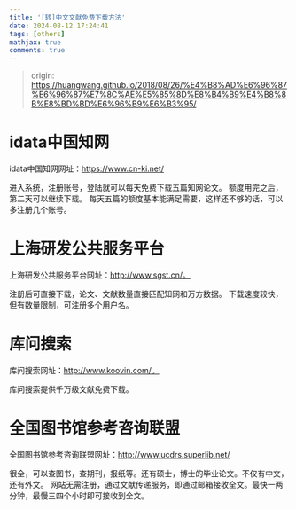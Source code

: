 ```yaml
---
title: '[转]中文文献免费下载方法'
date: 2024-08-12 17:24:41
tags: [others]
mathjax: true
comments: true
---
```


> origin: https://huangwang.github.io/2018/08/26/%E4%B8%AD%E6%96%87%E6%96%87%E7%8C%AE%E5%85%8D%E8%B4%B9%E4%B8%8B%E8%BD%BD%E6%96%B9%E6%B3%95/

# idata中国知网
idata中国知网网址：https://www.cn-ki.net/

进入系统，注册账号，登陆就可以每天免费下载五篇知网论文。
额度用完之后，第二天可以继续下载。
每天五篇的额度基本能满足需要，这样还不够的话，可以多注册几个账号。

# 上海研发公共服务平台
上海研发公共服务平台网址：http://www.sgst.cn/。

注册后可直接下载，论文、文献数量直接匹配知网和万方数据。
下载速度较快，但有数量限制，可注册多个用户名。

# 库问搜索
库问搜索网址：http://www.koovin.com/。

库问搜索提供千万级文献免费下载。

# 全国图书馆参考咨询联盟
全国图书馆参考咨询联盟网址：http://www.ucdrs.superlib.net/

很全，可以查图书，查期刊，报纸等。还有硕士，博士的毕业论文。不仅有中文，还有外文。
网站无需注册，通过文献传递服务，即通过邮箱接收全文。最快一两分钟，最慢三四个小时即可接收到全文。